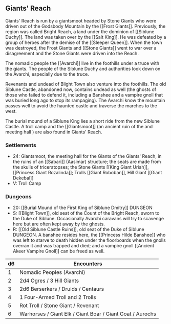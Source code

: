 ## Giants' Reach
Giants' Reach is run by a giantsmoot headed by Stone Giants who were driven out of the Godsbody Mountain by the [[Frost Giants]]. Previously, the region was called Bright Reach, a land under the dominion of [[Siblune Duchy]]. The land was taken over by the [[Salt King]]. He was defeated by a group of heroes after the demise of the [[Sleeper Queen]]. When the town was destroyed, the Frost Giants and [[Stone Giants]] went to war over a disagreement and the Stone Giants were driven into the Reach. 

The nomadic people the [[Avarchi]] live in the foothills under a truce with the giants. The people of the Siblune Duchy and authorities look down on the Avarchi, especially due to the truce.

Revenants and undead of Blight Town also venture into the foothills. The old Siblune Castle, abandoned now, contains undead as well (the ghosts of those who failed to defend it, including a Banshee and a vampire gnoll that was buried long ago to stop its rampaging). The Avarchi know the mountain passes well to avoid the haunted castle and traverse the marches to the west.

The burial mound of a Siblune King lies a short ride from the new Siblune Castle. A troll camp and the [[Giantsmoot]] (an ancient ruin of the and meeting hall ) are also found in Giants' Reach.

### Settlements
- 24: Giantsmoot, the meeting hall for the Giants of the Giants' Reach, in the ruins of an [[Sabari]] (Aasimar) structure; the seats are made from the skulls of triceratopses; the Stone Giants [[King Giant Uriah]], [[Princess Giant Rozalinda]]; Trolls [[Giant Roboban]], Hill Giant [[Giant Dekebal]]
- V: Troll Camp
### Dungeons
- 20: [[Burial Mound of the First King of Siblune Dmitry]] DUNGEON
- S: [[Blight Town]], old seat of the Count of the Bright Reach, sworn to the Duke of Siblune. Occasionally Avarchi caravans will try to scavenge here but are often kept away by the ghosts. 
- R: [[Old Siblune Castle Ruins]], old seat of the Duke of Siblune DUNGEON. A banshee resides here, the [[Princess Hilde Banshee]] who was left to starve to death hidden under the floorboards when the gnolls overran it and was trapped and died; and a vampire gnoll [[Ancient Akeer Vampire Gnoll]] can be freed as well. 

| d6  | Encounters                                                |
| --- | --------------------------------------------------------- |
| 1   | Nomadic Peoples (Avarchi)                                          |
| 2   | 2d4 Ogres / 3 Hill Giants                                 |
| 3   | 2d6 Berserkers / Druids / Centaurs                        |
| 4   | 1 Four-Armed Troll and 2 Trolls                           |
| 5   | Rot Troll / Stone Giant / Revenant                        |
| 6   | Warhorses / Giant Elk / Giant Boar / Giant Goat / Aurochs |